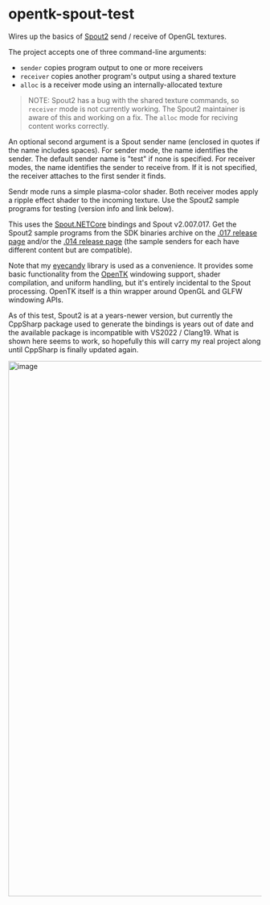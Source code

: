 # opentk-spout-test

Wires up the basics of [Spout2](https://github.com/leadedge/Spout2) send / receive of OpenGL textures.

The project accepts one of three command-line arguments:
* `sender` copies program output to one or more receivers
* `receiver` copies another program's output using a shared texture
* `alloc` is a receiver mode using an internally-allocated texture

> NOTE: Spout2 has a bug with the shared texture commands, so `receiver` mode is not currently working. The Spout2 maintainer is aware of this and working on a fix. The `alloc` mode for reciving content works correctly.

An optional second argument is a Spout sender name (enclosed in quotes if the name includes spaces). For sender mode, the name identifies the sender. The default sender name is "test" if none is specified. For receiver modes, the name identifies the sender to receive from. If it is not specified, the receiver attaches to the first sender it finds.

Sendr mode runs a simple plasma-color shader. Both receiver modes apply a ripple effect shader to the incoming texture. Use the Spout2 sample programs for testing (version info and link below).

This uses the [Spout.NETCore](https://github.com/AWAS666/Spout.NETCore) bindings and Spout v2.007.017. Get the Spout2 sample programs from the SDK binaries archive on the [.017 release page](https://github.com/leadedge/Spout2/releases/tag/2.007.017) and/or the [.014 release page](https://github.com/leadedge/Spout2/releases/tag/2.007.014) (the sample senders for each have different content but are compatible).

Note that my [eyecandy](https://github.com/MV10/eyecandy) library is used as a convenience. It provides some basic functionality from the [OpenTK](https://github.com/opentk/opentk) windowing support, shader compilation, and uniform handling, but it's entirely incidental to the Spout processing. OpenTK itself is a thin wrapper around OpenGL and GLFW windowing APIs.

As of this test, Spout2 is at a years-newer version, but currently the CppSharp package used to generate the bindings is years out of date and the available package is incompatible with VS2022 / Clang19. What is shown here seems to work, so hopefully this will carry my real project along until CppSharp is finally updated again.

<img width="991" height="1063" alt="image" src="https://github.com/user-attachments/assets/1facb76d-5115-4b76-a307-80bd6e70f2cc" />

